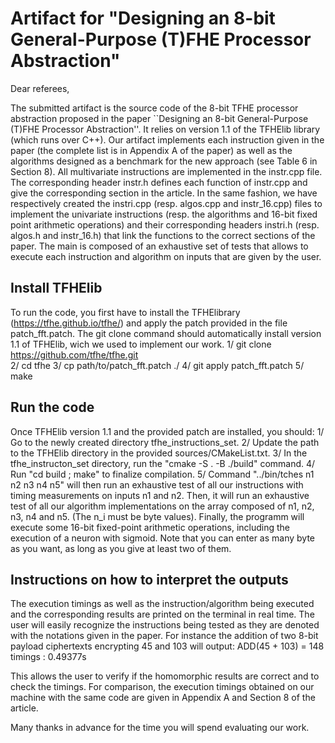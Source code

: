 # Artifact for "Designing an 8-bit General-Purpose (T)FHE Processor Abstraction"
Dear referees,

The submitted artifact is the source code of the 8-bit TFHE processor abstraction proposed in the paper ``Designing an 8-bit General-Purpose (T)FHE Processor Abstraction''. 
It relies on version 1.1 of the TFHElib library (which runs over C++). Our artifact implements each instruction given in the paper (the complete list is in Appendix A of the paper) as well as the algorithms designed as a benchmark for the new approach (see Table 6 in Section 8).
All multivariate instructions are implemented in the instr.cpp file. The corresponding header instr.h defines each function of instr.cpp and give the corresponding section in the article. 
In the same fashion, we have respectively created the instri.cpp (resp. algos.cpp and instr_16.cpp) files to implement the univariate instructions (resp. the algorithms and 16-bit fixed point arithmetic operations) and their corresponding headers instri.h (resp. algos.h and instr_16.h) that link the functions to the correct sections of the paper.
The main is composed of an exhaustive set of tests that allows to execute each instruction and algorithm on inputs that are given by the user.

## Install TFHElib
To run the code, you first have to install the TFHElibrary (https://tfhe.github.io/tfhe/) and apply the patch provided in the file patch_fft.patch. The git clone command should automatically install version 1.1 of TFHElib, wich we used to implement our work.
1/ git clone https://github.com/tfhe/tfhe.git   
2/ cd tfhe
3/ cp path/to/patch_fft.patch ./
4/ git apply patch_fft.patch
5/ make


## Run the code
Once TFHElib version 1.1 and the provided patch are installed, you should:
1/ Go to the newly created directory tfhe_instructions_set.
2/ Update the path to the TFHElib directory in the provided sources/CMakeList.txt.
3/ In the tfhe_instructon_set directory, run the "cmake -S . -B ./build" command. 
4/ Run "cd build ; make" to finalize compilation.
5/ Command "../bin/tches n1 n2 n3 n4 n5" will then run an exhaustive test of all our instructions with timing measurements on inputs n1 and n2. 
Then, it will run an exhaustive test of all our algorithm implementations on the array composed of n1, n2, n3, n4 and n5. (The n_i must be byte values).
Finally, the programm will execute some 16-bit fixed-point arithmetic operations, including the execution of a neuron with sigmoid.
Note that you can enter as many byte as you want, as long as you give at least two of them.

## Instructions on how to interpret the outputs
The execution timings as well as the instruction/algorithm being executed and the corresponding results are printed on the terminal in real time. 
The user will easily recognize the instructions being tested as they are denoted with the notations given in the paper. For instance the addition of two 8-bit payload ciphertexts encrypting 45 and 103 will output:
ADD(45 + 103) = 148
timings : 0.49377s

This allows the user to verify if the homomorphic results are correct and to check the timings. 
For comparison, the execution timings obtained on our machine with the same code are given in Appendix A and Section 8 of the article.

Many thanks in advance for the time you will spend evaluating our work.
